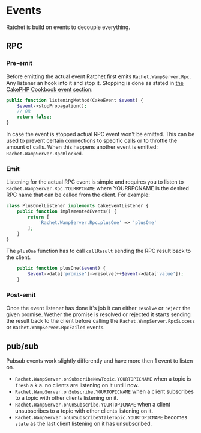 Events
======

Ratchet is build on events to decouple everything. 

## RPC ##

### Pre-emit ###

Before emitting the actual event Ratchet first emits `Rachet.WampServer.Rpc`. Any listener an hook into it and stop it. Stopping is done as stated in [the CakePHP Cookbook event section](http://book.cakephp.org/2.0/en/core-libraries/events.html#stopping-events):

```php
public function listeningMethod(CakeEvent $event) {
    $event->stopPropagation();
    // OR 
    return false;
}
```

In case the event is stopped actual RPC event won't be emitted. This can be used to prevent certain connections to specific calls or to throttle  the amount of calls. When this happens another event is emitted: `Rachet.WampServer.RpcBlocked`.

### Emit ###

Listening for the actual RPC event is simple and requires you to listen to `Rachet.WampServer.Rpc.YOURRPCNAME` where YOURRPCNAME is the desired RPC name that can be called from the client. For example:

```php
class PlusOnelListener implements CakeEventListener {
    public function implementedEvents() {
        return [
            'Rachet.WampServer.Rpc.plusOne' => 'plusOne'
        ];
    }
}
```

The `plusOne` function has to call `callResult` sending the RPC result back to the client.

```php
	public function plusOne($event) {
		$event->data['promise']->resolve(++$event->data['value']);
	}
```

### Post-emit ###

Once the event listener has done it's job it can either `resolve` or `reject` the given promise. Wether the promise is resolved or rejected it starts sending the result back to the client before calling the `Rachet.WampServer.RpcSuccess` or `Rachet.WampServer.RpcFailed` events.

## pub/sub ##

Pubsub events work slightly differently and have more then 1 event to listen on.

- `Rachet.WampServer.onSubscribeNewTopic.YOURTOPICNAME` when a topic is `fresh` a.k.a. no clients are listening on it untill now.
- `Rachet.WampServer.onSubscribe.YOURTOPICNAME` when a client subscribes to a topic with other clients listening on it.
- `Rachet.WampServer.onUnSubscribe.YOURTOPICNAME` when a client unsubscribes to a topic with other clients listening on it.
- `Rachet.WampServer.onUnSubscribeStaleTopic.YOURTOPICNAME` becomes `stale` as the last client listening on it has unsubscribed.